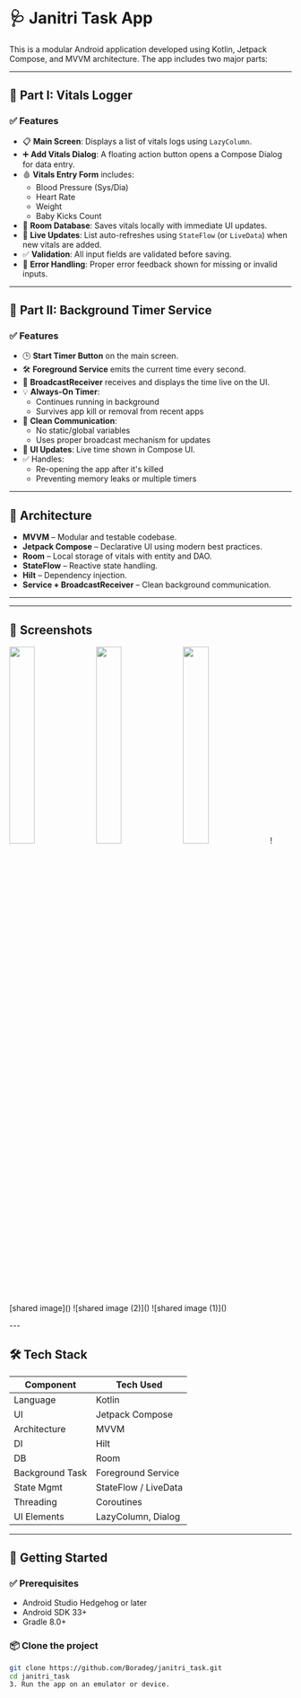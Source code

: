 # 🩺 Janitri Task App

This is a modular Android application developed using Kotlin, Jetpack Compose, and MVVM architecture. The app includes two major parts:

---

## 🔹 Part I: Vitals Logger

### ✅ Features

- 📋 **Main Screen**: Displays a list of vitals logs using `LazyColumn`.
- ➕ **Add Vitals Dialog**: A floating action button opens a Compose Dialog for data entry.
- 🩸 **Vitals Entry Form** includes:
  - Blood Pressure (Sys/Dia)
  - Heart Rate
  - Weight
  - Baby Kicks Count
- 💾 **Room Database**: Saves vitals locally with immediate UI updates.
- 🔄 **Live Updates**: List auto-refreshes using `StateFlow` (or `LiveData`) when new vitals are added.
- ✅ **Validation**: All input fields are validated before saving.
- 🧹 **Error Handling**: Proper error feedback shown for missing or invalid inputs.

---

## 🔹 Part II: Background Timer Service

### ✅ Features

- 🕒 **Start Timer Button** on the main screen.
- 🛠️ **Foreground Service** emits the current time every second.
- 📡 **BroadcastReceiver** receives and displays the time live on the UI.
- 💡 **Always-On Timer**:
  - Continues running in background
  - Survives app kill or removal from recent apps
- 🧼 **Clean Communication**:
  - No static/global variables
  - Uses proper broadcast mechanism for updates
- 📱 **UI Updates**: Live time shown in Compose UI.
- ✅ Handles:
  - Re-opening the app after it's killed
  - Preventing memory leaks or multiple timers

---

## 🧠 Architecture

- **MVVM** – Modular and testable codebase.
- **Jetpack Compose** – Declarative UI using modern best practices.
- **Room** – Local storage of vitals with entity and DAO.
- **StateFlow** – Reactive state handling.
- **Hilt** – Dependency injection.
- **Service + BroadcastReceiver** – Clean background communication.

---

---

## 📸 Screenshots

<p float="left">
  <img src="https://github.com/user-attachments/assets/cb965282-7ad2-445e-b24e-1d3d27c2d2d3" width="30%" />
  <img src="https://github.com/user-attachments/assets/159f3c44-960c-4309-86f6-20a9476e5b67" width="30%" />
    <img src="https://github.com/user-attachments/assets/d70bf8b2-8339-453d-b296-751460b5cff8" width="30%" />
  ![shared image]()
![shared image (2)]()
![shared image (1)]()

</p>
---

## 🛠 Tech Stack

| Component       | Tech Used            |
|----------------|----------------------|
| Language        | Kotlin               |
| UI              | Jetpack Compose      |
| Architecture    | MVVM                 |
| DI              | Hilt                 |
| DB              | Room                 |
| Background Task | Foreground Service   |
| State Mgmt      | StateFlow / LiveData |
| Threading       | Coroutines           |
| UI Elements     | LazyColumn, Dialog   |

---

## 🚀 Getting Started

### ✅ Prerequisites
- Android Studio Hedgehog or later
- Android SDK 33+
- Gradle 8.0+

### 📦 Clone the project

```bash
git clone https://github.com/Boradeg/janitri_task.git
cd janitri_task
3. Run the app on an emulator or device.

